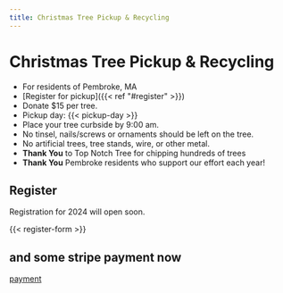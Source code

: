 ```yaml
---
title: Christmas Tree Pickup & Recycling
---
```


# Christmas Tree Pickup & Recycling

* For residents of Pembroke, MA
* [Register for pickup]({{< ref "#register" >}})
* Donate $15 per tree.
* Pickup day: {{< pickup-day >}}
* Place your tree curbside by 9:00 am.
* No tinsel, nails/screws or ornaments should be left on the tree.
* No artificial trees, tree stands, wire, or other metal.
* **Thank You** to Top Notch Tree for chipping hundreds of trees
* **Thank You** Pembroke residents who support our effort each year!

## Register

Registration for 2024 will open soon.

{{< register-form >}}


## and some stripe payment now

[payment](pay-online)